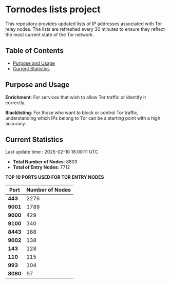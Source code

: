 # Tornodes lists project

This repository provides updated lists of IP addresses associated with Tor relay nodes. The lists are refreshed every 30 minutes to ensure they reflect the most current state of the Tor network.

## Table of Contents

- [Purpose and Usage](#purpose-and-usage)
- [Current Statistics](#current-statistics)


## Purpose and Usage

**Enrichment**: For services that wish to allow Tor traffic or identify it correctly.

**Blacklisting**: For those who want to block or control Tor traffic, understanding which IPs belong to Tor can be a starting point with a high accuracy.

## Current Statistics

Last update time : 2025-02-10 18:00:11 UTC

- **Total Number of Nodes**: 8803
- **Total of Entry Nodes**: 7712

**TOP 10 PORTS USED FOR TOR ENTRY NODES**

| **Port** | **Number of Nodes** |
|------|-----------------|
| **443**   | 2276  |
| **9001**   | 1789  |
| **9000**   | 429  |
| **9100**   | 340  |
| **8443**   | 188  |
| **9002**   | 138  |
| **143**   | 128  |
| **110**   | 115  |
| **993**   | 104  |
| **8080**   | 97  |

